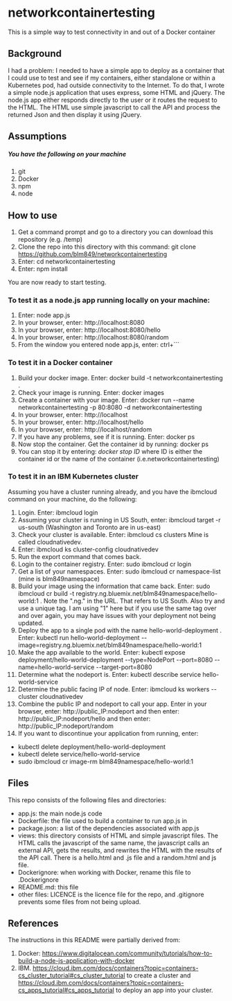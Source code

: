 # networkcontainertesting
This is a simple way to test connectivity in and out of  a Docker container

## Background

I had a problem: I needed to have a simple app to deploy as a container that I could use to test and see if my containers, either standalone or within a Kubernetes pod, had outside connectivity to the Internet. To do that, I wrote a simple node.js application that uses  express, some HTML and jQuery. The node.js app either responds directly to the user or it routes the request to the HTML. The HTML use simple javascript to call the API and process the returned Json and then display it using jQuery.

## Assumptions

##### You have the following on your machine
1. git
2. Docker
3. npm
4. node

## How to use

1. Get a command prompt and go to a directory you can download this repository (e.g. /temp)
2. Clone the repo into this directory with this command: git clone https://github.com/blm849/networkcontainertesting
3. Enter: cd networkcontainertesting
4. Enter: npm install

You are now ready to start testing.

### To test it as a node.js app running locally on your machine:

1. Enter: node app.js
2. In your browser, enter: http://localhost:8080
3. In your browser, enter: http://localhost:8080/hello
4. In your browser, enter: http://localhost:8080/random
5. From the window you entered node app.js, enter: ctrl+```

### To test it in a Docker container

1. Build your docker image. Enter: docker build -t networkcontainertesting .
2. Check your image is running. Enter: docker images
3. Create a container with your image. Enter: docker run --name networkcontainertesting -p 80:8080 -d networkcontainertesting
4. In your browser, enter: http://localhost
5. In your browser, enter: http://localhost/hello
6. In your browser, enter: http://localhost/random
7. If you have any problems, see if it is running. Enter: docker ps
8. Now stop the container. Get the container id by running: docker ps
9. You can stop it by entering: _docker stop ID_ where ID is either the container id or the name of the container (i.e.networkcontainertesting)

### To test it in an IBM Kubernetes cluster

Assuming you have a cluster running already, and you have the ibmcloud command on your machine,  do the following:
1. Login. Enter: ibmcloud login
2. Assuming your cluster is running in US South, enter: ibmcloud target -r  us-south (Washington and Toronto are in us-east)
3. Check your cluster is available. Enter: ibmcloud cs clusters
Mine is called cloudnativedev.
4. Enter: ibmcloud ks cluster-config cloudnativedev
5. Run the export command that comes back.
6. Login to the container registry. Enter: sudo ibmcloud cr login
7. Get a list of your namespaces. Enter: sudo ibmcloud cr namespace-list (mine is blm849namespace)
8. Build your image using the information that came back. Enter: sudo ibmcloud cr build -t registry.ng.bluemix.net/blm849namespace/hello-world:1 .
Note the ".ng." in the URL. That refers to US South. Also try and use a unique tag. I am using "1" here but if you use the same tag over and over again, you may have issues with your deployment not being updated.
9. Deploy the app to a single pod with the name hello-world-deployment
. Enter: kubectl run hello-world-deployment --image=registry.ng.bluemix.net/blm849namespace/hello-world:1
10. Make the app available to the world. Enter: kubectl expose deployment/hello-world-deployment --type=NodePort --port=8080 --name=hello-world-service --target-port=8080
11. Determine what the nodeport is. Enter:
kubectl describe service hello-world-service
12. Determine the public facing IP of node. Enter: ibmcloud ks workers --cluster cloudnativedev
13. Combine the public IP and nodeport to call your app. Enter in your browser, enter: http://public_IP:nodeport and then enter: http://public_IP:nodeport/hello and then enter: http://public_IP:nodeport/random
14. If you want to discontinue your application from running, enter:
- kubectl delete deployment/hello-world-deployment
- kubectl delete service/hello-world-service
- sudo ibmcloud cr image-rm blm849namespace/hello-world:1



## Files

This repo consists of the following files and directories:

- app.js: the main node.js code
- Dockerfile: the file used to build a container to run app.js in
- package.json: a list of the dependencies associated with app.js
- views: this directory consists of HTML and simple javascript files.
The HTML calls the javascript of the same name, the javascript calls an
external API, gets the results, and rewrites the HTML with the results of the API call. There is a hello.html and .js file and a random.html and js file.
- Dockerignore: when working with Docker, rename this file to .Dockerignore
- README.md: this file
- other files: LICENCE is the licence file for the repo, and .gitignore prevents some files from not being upload.

## References

The instructions in this README were partially derived from:
1. Docker: https://www.digitalocean.com/community/tutorials/how-to-build-a-node-js-application-with-docker
2. IBM. https://cloud.ibm.com/docs/containers?topic=containers-cs_cluster_tutorial#cs_cluster_tutorial to create a cluster and https://cloud.ibm.com/docs/containers?topic=containers-cs_apps_tutorial#cs_apps_tutorial to deploy an app into your cluster.
